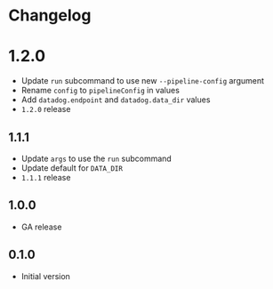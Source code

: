 # Changelog

# 1.2.0

* Update `run` subcommand to use new `--pipeline-config` argument
* Rename `config` to `pipelineConfig` in values
* Add `datadog.endpoint` and `datadog.data_dir` values
* `1.2.0` release

## 1.1.1

* Update `args` to use the `run` subcommand
* Update default for `DATA_DIR`
* `1.1.1` release

## 1.0.0

* GA release

## 0.1.0

* Initial version
